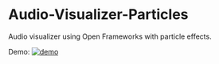 Audio-Visualizer-Particles
==========================

Audio visualizer using Open Frameworks with particle effects. 

Demo:
[![demo](http://img.youtube.com/vi/haboDPAG0f/1.jpg)](http://www.youtube.com/watch?v=haboDPAG0f)

